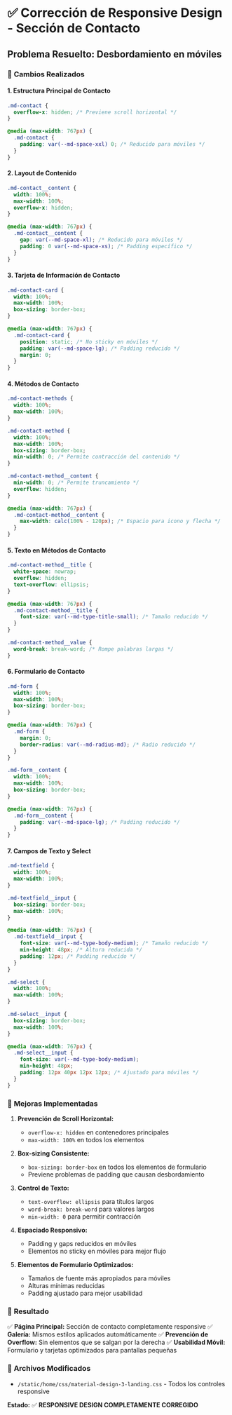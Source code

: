# ✅ Corrección de Responsive Design - Sección de Contacto
## Problema Resuelto: Desbordamiento en móviles

### 🔧 **Cambios Realizados**

#### **1. Estructura Principal de Contacto**
```css
.md-contact {
  overflow-x: hidden; /* Previene scroll horizontal */
}

@media (max-width: 767px) {
  .md-contact {
    padding: var(--md-space-xxl) 0; /* Reducido para móviles */
  }
}
```

#### **2. Layout de Contenido**
```css
.md-contact__content {
  width: 100%;
  max-width: 100%;
  overflow-x: hidden;
}

@media (max-width: 767px) {
  .md-contact__content {
    gap: var(--md-space-xl); /* Reducido para móviles */
    padding: 0 var(--md-space-xs); /* Padding específico */
  }
}
```

#### **3. Tarjeta de Información de Contacto**
```css
.md-contact-card {
  width: 100%;
  max-width: 100%;
  box-sizing: border-box;
}

@media (max-width: 767px) {
  .md-contact-card {
    position: static; /* No sticky en móviles */
    padding: var(--md-space-lg); /* Padding reducido */
    margin: 0;
  }
}
```

#### **4. Métodos de Contacto**
```css
.md-contact-methods {
  width: 100%;
  max-width: 100%;
}

.md-contact-method {
  width: 100%;
  max-width: 100%;
  box-sizing: border-box;
  min-width: 0; /* Permite contracción del contenido */
}

.md-contact-method__content {
  min-width: 0; /* Permite truncamiento */
  overflow: hidden;
}

@media (max-width: 767px) {
  .md-contact-method__content {
    max-width: calc(100% - 120px); /* Espacio para icono y flecha */
  }
}
```

#### **5. Texto en Métodos de Contacto**
```css
.md-contact-method__title {
  white-space: nowrap;
  overflow: hidden;
  text-overflow: ellipsis;
}

@media (max-width: 767px) {
  .md-contact-method__title {
    font-size: var(--md-type-title-small); /* Tamaño reducido */
  }
}

.md-contact-method__value {
  word-break: break-word; /* Rompe palabras largas */
}
```

#### **6. Formulario de Contacto**
```css
.md-form {
  width: 100%;
  max-width: 100%;
  box-sizing: border-box;
}

@media (max-width: 767px) {
  .md-form {
    margin: 0;
    border-radius: var(--md-radius-md); /* Radio reducido */
  }
}

.md-form__content {
  width: 100%;
  max-width: 100%;
  box-sizing: border-box;
}

@media (max-width: 767px) {
  .md-form__content {
    padding: var(--md-space-lg); /* Padding reducido */
  }
}
```

#### **7. Campos de Texto y Select**
```css
.md-textfield {
  width: 100%;
  max-width: 100%;
}

.md-textfield__input {
  box-sizing: border-box;
  max-width: 100%;
}

@media (max-width: 767px) {
  .md-textfield__input {
    font-size: var(--md-type-body-medium); /* Tamaño reducido */
    min-height: 48px; /* Altura reducida */
    padding: 12px; /* Padding reducido */
  }
}

.md-select {
  width: 100%;
  max-width: 100%;
}

.md-select__input {
  box-sizing: border-box;
  max-width: 100%;
}

@media (max-width: 767px) {
  .md-select__input {
    font-size: var(--md-type-body-medium);
    min-height: 48px;
    padding: 12px 40px 12px 12px; /* Ajustado para móviles */
  }
}
```

### 📱 **Mejoras Implementadas**

1. **Prevención de Scroll Horizontal:**
   - `overflow-x: hidden` en contenedores principales
   - `max-width: 100%` en todos los elementos

2. **Box-sizing Consistente:**
   - `box-sizing: border-box` en todos los elementos de formulario
   - Previene problemas de padding que causan desbordamiento

3. **Control de Texto:**
   - `text-overflow: ellipsis` para títulos largos
   - `word-break: break-word` para valores largos
   - `min-width: 0` para permitir contracción

4. **Espaciado Responsivo:**
   - Padding y gaps reducidos en móviles
   - Elementos no sticky en móviles para mejor flujo

5. **Elementos de Formulario Optimizados:**
   - Tamaños de fuente más apropiados para móviles
   - Alturas mínimas reducidas
   - Padding ajustado para mejor usabilidad

### 🎯 **Resultado**

✅ **Página Principal:** Sección de contacto completamente responsive
✅ **Galería:** Mismos estilos aplicados automáticamente
✅ **Prevención de Overflow:** Sin elementos que se salgan por la derecha
✅ **Usabilidad Móvil:** Formulario y tarjetas optimizados para pantallas pequeñas

### 📍 **Archivos Modificados**

- `/static/home/css/material-design-3-landing.css` - Todos los controles responsive

**Estado:** ✅ **RESPONSIVE DESIGN COMPLETAMENTE CORREGIDO**
